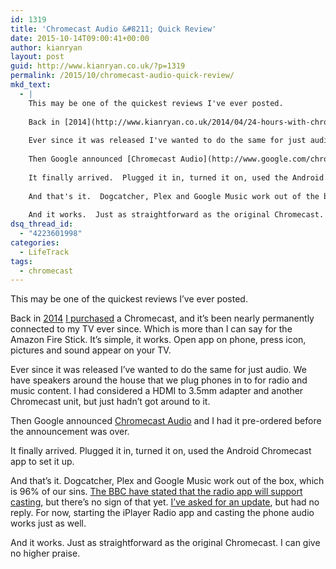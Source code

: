 ```yaml
---
id: 1319
title: 'Chromecast Audio &#8211; Quick Review'
date: 2015-10-14T09:00:41+00:00
author: kianryan
layout: post
guid: http://www.kianryan.co.uk/?p=1319
permalink: /2015/10/chromecast-audio-quick-review/
mkd_text:
  - |
    This may be one of the quickest reviews I've ever posted.
    
    Back in [2014](http://www.kianryan.co.uk/2014/04/24-hours-with-chromecast/) [I purchased](http://www.kianryan.co.uk/2014/04/72-hours-later-with-the-chromecast/) a Chromecast, and it's been nearly permanently connected to my TV ever since.  Which is more than I can say for the Amazon Fire Stick.  It's simple, it works.  Open app on phone, press icon, pictures and sound appear on your TV.
    
    Ever since it was released I've wanted to do the same for just audio.  We have speakers around the house that we plug phones in to for radio and music content.  I had considered a HDMI to 3.5mm adapter and another Chromecast unit, but just hadn't got around to it.
    
    Then Google announced [Chromecast Audio](http://www.google.com/chromecast/speakers/) and I had it pre-ordered before the announcement was over.
    
    It finally arrived.  Plugged it in, turned it on, used the Android Chromecast app to set it up.
    
    And that's it.  Dogcatcher, Plex and Google Music work out of the box, which is 96% of our sins.  [The BBC have stated that the radio app will support casting](http://www.bbc.co.uk/news/technology-34391038), but there's no sign of that yet.  [I've asked for an update](https://twitter.com/kianryan/status/653542436472553472), but had no reply.  For now, starting the iPlayer Radio app and casting the phone audio works just as well.
    
    And it works.  Just as straightforward as the original Chromecast.  I can give no higher praise.
dsq_thread_id:
  - "4223601998"
categories:
  - LifeTrack
tags:
  - chromecast
---
```

This may be one of the quickest reviews I&#8217;ve ever posted.

Back in [2014](http://www.kianryan.co.uk/2014/04/24-hours-with-chromecast/) [I purchased](http://www.kianryan.co.uk/2014/04/72-hours-later-with-the-chromecast/) a Chromecast, and it&#8217;s been nearly permanently connected to my TV ever since. Which is more than I can say for the Amazon Fire Stick. It&#8217;s simple, it works. Open app on phone, press icon, pictures and sound appear on your TV.

Ever since it was released I&#8217;ve wanted to do the same for just audio. We have speakers around the house that we plug phones in to for radio and music content. I had considered a HDMI to 3.5mm adapter and another Chromecast unit, but just hadn&#8217;t got around to it.

Then Google announced [Chromecast Audio](http://www.google.com/chromecast/speakers/) and I had it pre-ordered before the announcement was over.

It finally arrived. Plugged it in, turned it on, used the Android Chromecast app to set it up.

And that&#8217;s it. Dogcatcher, Plex and Google Music work out of the box, which is 96% of our sins. [The BBC have stated that the radio app will support casting](http://www.bbc.co.uk/news/technology-34391038), but there&#8217;s no sign of that yet. [I&#8217;ve asked for an update](https://twitter.com/kianryan/status/653542436472553472), but had no reply. For now, starting the iPlayer Radio app and casting the phone audio works just as well.

And it works. Just as straightforward as the original Chromecast. I can give no higher praise.